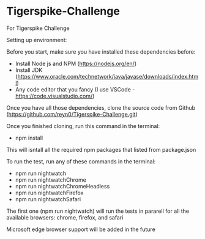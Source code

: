 # Tigerspike-Challenge
For Tigerspike Challenge

Setting up environment:

Before you start, make sure you have installed these dependencies before:

- Install Node js and NPM (https://nodejs.org/en/)
- Install JDK (https://www.oracle.com/technetwork/java/javase/downloads/index.html)
- Any code editor that you fancy (I use VSCode - https://code.visualstudio.com/)

Once you have all those dependencies, clone the source code from Github (https://github.com/reyn0/Tigerspike-Challenge.git)

Once you finished cloning, run this command in the terminal:
- npm install

This will isntall all the required npm packages that listed from package.json

To run the test, run any of these commands in the terminal:
- npm run nightwatch 
- npm run nightwatchChrome
- npm run nightwatchChromeHeadless
- npm run nightwatchFirefox
- npm run nightwatchSafari

The first one (npm run nightwatch) will run the tests in pararell for all the available browsers: chrome, firefox, and safari

Microsoft edge browser support will be added in the future